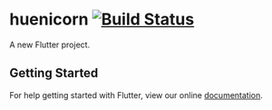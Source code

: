 # huenicorn [![Build Status](https://travis-ci.org/alexei-sintotski/huenicorn.svg?branch=master)](https://travis-ci.org/alexei-sintotski/huenicorn)

A new Flutter project.

## Getting Started

For help getting started with Flutter, view our online
[documentation](https://flutter.io/).
